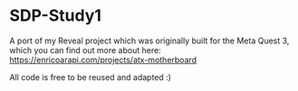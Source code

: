 # SDP-Study1

A port of my Reveal project which was originally built for the Meta Quest 3, which you can find out more about here:
https://enricoarapi.com/projects/atx-motherboard

All code is free to be reused and adapted :)
